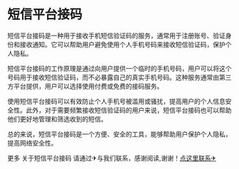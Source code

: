 # 短信平台接码

短信平台接码是一种用于接收手机短信验证码的服务，通常用于注册账号、验证身份和接收通知。它可以帮助用户避免使用个人手机号码来接收短信验证码，保护个人隐私。

短信平台接码的工作原理是通过向用户提供一个临时的手机号码，用户可以将这个号码用于接收短信验证码，而不必暴露自己的真实手机号码。这种服务通常由第三方平台提供，用户可以选择使用付费或免费的接码服务。

使用短信平台接码可以有效防止个人手机号被滥用或骚扰，提高用户的个人信息安全性。此外，对于需要频繁接收短信验证码的用户来说，短信平台接码也可以帮助他们更好地管理和筛选收到的短信。

总的来说，短信平台接码是一个方便、安全的工具，能够帮助用户保护个人隐私，提高网络安全性。

更多 关于短信平台接码 请通过✈与我们联系，感谢阅读,谢谢！[点这里联系✈](https://t.me/gngwzh)